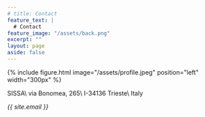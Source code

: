 ```yaml
---
# title: Contact
feature_text: |
  # Contact
feature_image: "/assets/back.png"
excerpt: ""
layout: page
aside: false
---
```


{% include figure.html image="/assets/profile.jpeg" position="left" width="300px" %}


SISSA\\
via Bonomea, 265\\
I-34136 Trieste\\
Italy


*{{ site.email }}*
